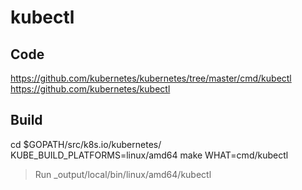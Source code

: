 # kubectl

## Code
https://github.com/kubernetes/kubernetes/tree/master/cmd/kubectl
https://github.com/kubernetes/kubectl


## Build
cd $GOPATH/src/k8s.io/kubernetes/
KUBE_BUILD_PLATFORMS=linux/amd64 make WHAT=cmd/kubectl
> Run
_output/local/bin/linux/amd64/kubectl
